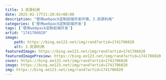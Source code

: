 ```yaml
---
title: 3.资源利用
date: 2025-02-17T21:28:01+08:00
description: "使用webpack定制前端开发环境，3.资源利用"
categories: ['使用webpack定制前端开发']
tags: ['使用webpack定制前端开发']
artid: "1741706020"
image:
    path: https://bing.ee123.net/img/rand?artid=1741706020
    alt: 3.资源利用
featuredImage: https://bing.ee123.net/img/rand?artid=1741706020
featuredImagePreview: https://bing.ee123.net/img/rand?artid=1741706020
cover: https://bing.ee123.net/img/rand?artid=1741706020
image: https://bing.ee123.net/img/rand?artid=1741706020
img: https://bing.ee123.net/img/rand?artid=1741706020
---
```


